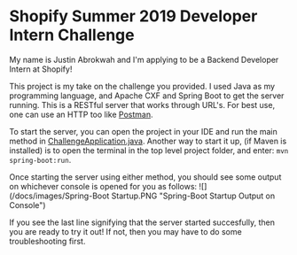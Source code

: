 # Shopify Summer 2019 Developer Intern Challenge
My name is Justin Abrokwah and I'm applying to be a Backend Developer Intern at Shopify!

This project is my take on the challenge you provided. I used Java as my programming language, and Apache CXF and Spring Boot to get the server running. This is a RESTful server that works through URL's. For best use, one can use an HTTP too like [Postman](https://www.getpostman.com/ "Postman").

To start the server, you can open the project in your IDE and run the main method in [ChallengeApplication.java](https://github.com/JAbrokwah/shopify-s19-challenge/blob/master/src/main/java/challenge/ChallengeApplication.java). Another way to start it up, (if Maven is installed) is to open the terminal in the top level project folder, and enter: `mvn spring-boot:run`.

Once starting the server using either method, you should see some output on whichever console is opened for you as follows:
![](/docs/images/Spring-Boot Startup.PNG "Spring-Boot Startup Output on Console")

If you see the last line signifying that the server started succesfully, then you are ready to try it out! If not, then you may have to do some troubleshooting first.


